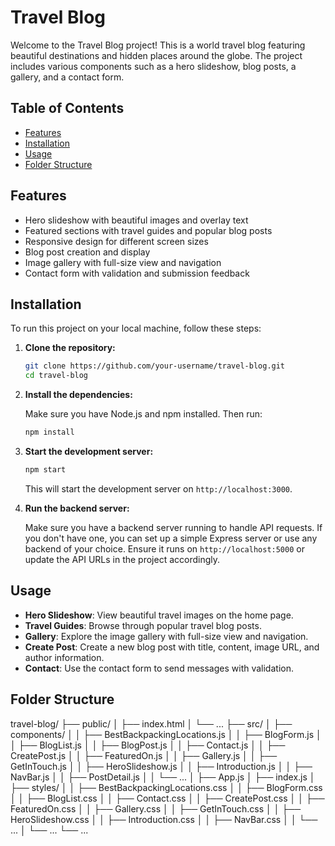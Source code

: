 # Travel Blog

Welcome to the Travel Blog project! This is a world travel blog featuring beautiful destinations and hidden places around the globe. The project includes various components such as a hero slideshow, blog posts, a gallery, and a contact form.

## Table of Contents

- [Features](#features)
- [Installation](#installation)
- [Usage](#usage)
- [Folder Structure](#folder-structure)

## Features

- Hero slideshow with beautiful images and overlay text
- Featured sections with travel guides and popular blog posts
- Responsive design for different screen sizes
- Blog post creation and display
- Image gallery with full-size view and navigation
- Contact form with validation and submission feedback

## Installation

To run this project on your local machine, follow these steps:

1. **Clone the repository:**

    ```sh
    git clone https://github.com/your-username/travel-blog.git
    cd travel-blog
    ```

2. **Install the dependencies:**

    Make sure you have Node.js and npm installed. Then run:

    ```sh
    npm install
    ```

3. **Start the development server:**

    ```sh
    npm start
    ```

    This will start the development server on `http://localhost:3000`.

4. **Run the backend server:**

    Make sure you have a backend server running to handle API requests. If you don't have one, you can set up a simple Express server or use any backend of your choice. Ensure it runs on `http://localhost:5000` or update the API URLs in the project accordingly.

## Usage

- **Hero Slideshow**: View beautiful travel images on the home page.
- **Travel Guides**: Browse through popular travel blog posts.
- **Gallery**: Explore the image gallery with full-size view and navigation.
- **Create Post**: Create a new blog post with title, content, image URL, and author information.
- **Contact**: Use the contact form to send messages with validation.

## Folder Structure

travel-blog/
├── public/
│ ├── index.html
│ └── ...
├── src/
│ ├── components/
│ │ ├── BestBackpackingLocations.js
│ │ ├── BlogForm.js
│ │ ├── BlogList.js
│ │ ├── BlogPost.js
│ │ ├── Contact.js
│ │ ├── CreatePost.js
│ │ ├── FeaturedOn.js
│ │ ├── Gallery.js
│ │ ├── GetInTouch.js
│ │ ├── HeroSlideshow.js
│ │ ├── Introduction.js
│ │ ├── NavBar.js
│ │ ├── PostDetail.js
│ │ └── ...
│ ├── App.js
│ ├── index.js
│ ├── styles/
│ │ ├── BestBackpackingLocations.css
│ │ ├── BlogForm.css
│ │ ├── BlogList.css
│ │ ├── Contact.css
│ │ ├── CreatePost.css
│ │ ├── FeaturedOn.css
│ │ ├── Gallery.css
│ │ ├── GetInTouch.css
│ │ ├── HeroSlideshow.css
│ │ ├── Introduction.css
│ │ ├── NavBar.css
│ │ └── ...
│ └── ...
└── ...